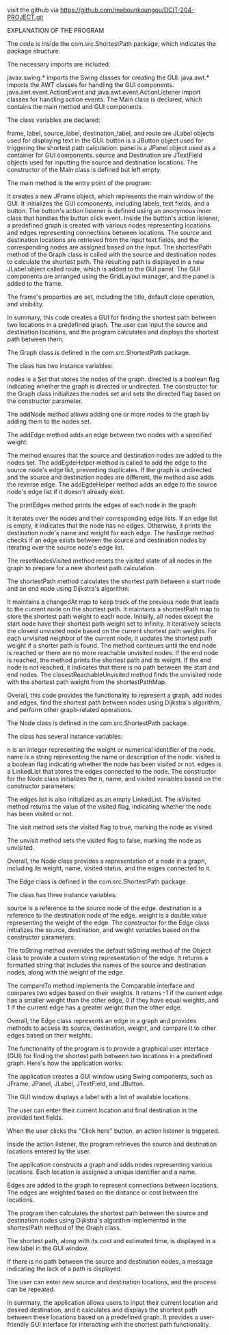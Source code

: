 visit the github via https://github.com/mabounkoungou/DCIT-204-PROJECT.git


EXPLANATION OF THE PROGRAM

The code is inside the com.src.ShortestPath package, which indicates the package structure.

The necessary imports are included:

javax.swing.* imports the Swing classes for creating the GUI.
java.awt.* imports the AWT classes for handling the GUI components.
java.awt.event.ActionEvent and java.awt.event.ActionListener import classes for handling action events.
The Main class is declared, which contains the main method and GUI components.

The class variables are declared:

frame, label, source_label, destination_label, and route are JLabel objects used for displaying text in the GUI.
button is a JButton object used for triggering the shortest path calculation.
panel is a JPanel object used as a container for GUI components.
source and Destination are JTextField objects used for inputting the source and destination locations.
The constructor of the Main class is defined but left empty.

The main method is the entry point of the program:

It creates a new JFrame object, which represents the main window of the GUI.
It initializes the GUI components, including labels, text fields, and a button.
The button's action listener is defined using an anonymous inner class that handles the button click event.
Inside the button's action listener, a predefined graph is created with various nodes representing locations and edges representing connections between locations.
The source and destination locations are retrieved from the input text fields, and the corresponding nodes are assigned based on the input.
The shortestPath method of the Graph class is called with the source and destination nodes to calculate the shortest path.
The resulting path is displayed in a new JLabel object called route, which is added to the GUI panel.
The GUI components are arranged using the GridLayout manager, and the panel is added to the frame.

The frame's properties are set, including the title, default close operation, and visibility.

In summary, this code creates a GUI for finding the shortest path between two locations in a predefined graph. The user can input the source and destination locations, and the program calculates and displays the shortest path between them.



The Graph class is defined in the com.src.ShortestPath package.

The class has two instance variables:

nodes is a Set that stores the nodes of the graph.
directed is a boolean flag indicating whether the graph is directed or undirected.
The constructor for the Graph class initializes the nodes set and sets the directed flag based on the constructor parameter.

The addNode method allows adding one or more nodes to the graph by adding them to the nodes set.

The addEdge method adds an edge between two nodes with a specified weight:

The method ensures that the source and destination nodes are added to the nodes set.
The addEgdeHelper method is called to add the edge to the source node's edge list, preventing duplicates.
If the graph is undirected and the source and destination nodes are different, the method also adds the reverse edge.
The addEgdeHelper method adds an edge to the source node's edge list if it doesn't already exist.

The printEdges method prints the edges of each node in the graph:

It iterates over the nodes and their corresponding edge lists.
If an edge list is empty, it indicates that the node has no edges.
Otherwise, it prints the destination node's name and weight for each edge.
The hasEdge method checks if an edge exists between the source and destination nodes by iterating over the source node's edge list.

The resetNodesVisited method resets the visited state of all nodes in the graph to prepare for a new shortest path calculation.

The shortestPath method calculates the shortest path between a start node and an end node using Dijkstra's algorithm:

It maintains a changedAt map to keep track of the previous node that leads to the current node on the shortest path.
It maintains a shortestPath map to store the shortest path weight to each node.
Initially, all nodes except the start node have their shortest path weight set to infinity.
It iteratively selects the closest unvisited node based on the current shortest path weights.
For each unvisited neighbor of the current node, it updates the shortest path weight if a shorter path is found.
The method continues until the end node is reached or there are no more reachable unvisited nodes.
If the end node is reached, the method prints the shortest path and its weight.
If the end node is not reached, it indicates that there is no path between the start and end nodes.
The closestReachableUnvisited method finds the unvisited node with the shortest path weight from the shortestPathMap.

Overall, this code provides the functionality to represent a graph, add nodes and edges, find the shortest path between nodes using Dijkstra's algorithm, and perform other graph-related operations.






The Node class is defined in the com.src.ShortestPath package.

The class has several instance variables:

n is an integer representing the weight or numerical identifier of the node.
name is a string representing the name or description of the node.
visited is a boolean flag indicating whether the node has been visited or not.
edges is a LinkedList that stores the edges connected to the node.
The constructor for the Node class initializes the n, name, and visited variables based on the constructor parameters:

The edges list is also initialized as an empty LinkedList.
The isVisited method returns the value of the visited flag, indicating whether the node has been visited or not.

The visit method sets the visited flag to true, marking the node as visited.

The unvisit method sets the visited flag to false, marking the node as unvisited.

Overall, the Node class provides a representation of a node in a graph, including its weight, name, visited status, and the edges connected to it.




The Edge class is defined in the com.src.ShortestPath package.

The class has three instance variables:

source is a reference to the source node of the edge.
destination is a reference to the destination node of the edge.
weight is a double value representing the weight of the edge.
The constructor for the Edge class initializes the source, destination, and weight variables based on the constructor parameters.

The toString method overrides the default toString method of the Object class to provide a custom string representation of the edge. It returns a formatted string that includes the names of the source and destination nodes, along with the weight of the edge.

The compareTo method implements the Comparable interface and compares two edges based on their weights. It returns -1 if the current edge has a smaller weight than the other edge, 0 if they have equal weights, and 1 if the current edge has a greater weight than the other edge.

Overall, the Edge class represents an edge in a graph and provides methods to access its source, destination, weight, and compare it to other edges based on their weights.



The functionality of the program is to provide a graphical user interface (GUI) for finding the shortest path between two locations in a predefined graph. Here's how the application works:

The application creates a GUI window using Swing components, such as JFrame, JPanel, JLabel, JTextField, and JButton.

The GUI window displays a label with a list of available locations.

The user can enter their current location and final destination in the provided text fields.

When the user clicks the "Click here" button, an action listener is triggered.

Inside the action listener, the program retrieves the source and destination locations entered by the user.

The application constructs a graph and adds nodes representing various locations. Each location is assigned a unique identifier and a name.

Edges are added to the graph to represent connections between locations. The edges are weighted based on the distance or cost between the locations.

The program then calculates the shortest path between the source and destination nodes using Dijkstra's algorithm implemented in the shortestPath method of the Graph class.

The shortest path, along with its cost and estimated time, is displayed in a new label in the GUI window.

If there is no path between the source and destination nodes, a message indicating the lack of a path is displayed.

The user can enter new source and destination locations, and the process can be repeated.

In summary, the application allows users to input their current location and desired destination, and it calculates and displays the shortest path between these locations based on a predefined graph. It provides a user-friendly GUI interface for interacting with the shortest path functionality.









